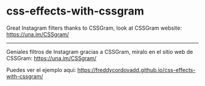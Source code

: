 # css-effects-with-cssgram

Great Instagram filters thanks to CSSGram, look at CSSGram website: https://una.im/CSSgram/

--------------------------------------------------------------------------

Geniales filtros de Instagram gracias a CSSGram, miralo en el sitio web de CSSGram: https://una.im/CSSgram/

Puedes ver el ejemplo aqui: https://freddycordovadd.github.io/css-effects-with-cssgram/
